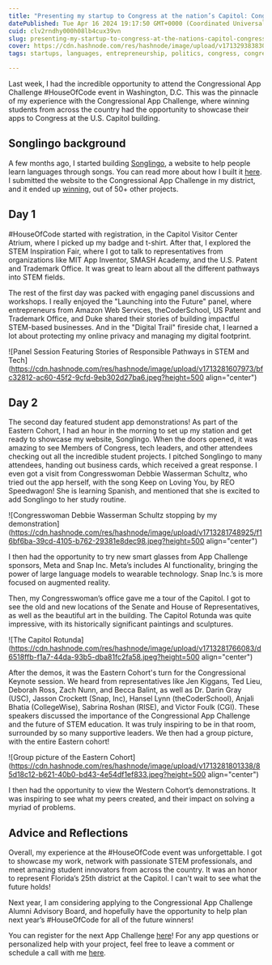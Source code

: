 ```yaml
---
title: "Presenting my startup to Congress at the nation’s Capitol: Congressional App Challenge’s #HouseOfCode"
datePublished: Tue Apr 16 2024 19:17:50 GMT+0000 (Coordinated Universal Time)
cuid: clv2rndhy000h08lb4cux39vn
slug: presenting-my-startup-to-congress-at-the-nations-capitol-congressional-app-challenges-houseofcode
cover: https://cdn.hashnode.com/res/hashnode/image/upload/v1713293838308/552d8b7e-e0e3-4535-afb1-55ad230decce.png
tags: startups, languages, entrepreneurship, politics, congress, congressional-app-challenge, houseofcode

---
```


Last week, I had the incredible opportunity to attend the Congressional App Challenge #HouseOfCode event in Washington, D.C. This was the pinnacle of my experience with the Congressional App Challenge, where winning students from across the country had the opportunity to showcase their apps to Congress at the U.S. Capitol building.

## Songlingo background

A few months ago, I started building [Songlingo](https://song-lingo.com), a website to help people learn languages through songs. You can read more about how I built it [here](https://blog.adamelitzur.com/6-weeks-of-building-my-dream-with-buildspace-nights-weekends). I submitted the website to the Congressional App Challenge in my district, and it ended up [winning](https://www.congressionalappchallenge.us/23-FL25/), out of 50+ other projects.

## Day 1

#HouseOfCode started with registration, in the Capitol Visitor Center Atrium, where I picked up my badge and t-shirt. After that, I explored the STEM Inspiration Fair, where I got to talk to representatives from organizations like MIT App Inventor, SMASH Academy, and the U.S. Patent and Trademark Office. It was great to learn about all the different pathways into STEM fields.

The rest of the first day was packed with engaging panel discussions and workshops. I really enjoyed the "Launching into the Future" panel, where entrepreneurs from Amazon Web Services, theCoderSchool, US Patent and Trademark Office, and Duke shared their stories of building impactful STEM-based businesses. And in the "Digital Trail" fireside chat, I learned a lot about protecting my online privacy and managing my digital footprint.

![Panel Session Featuring Stories of Responsible Pathways in STEM and Tech](https://cdn.hashnode.com/res/hashnode/image/upload/v1713281607973/bfc32812-ac60-45f2-9cfd-9eb302d27ba6.jpeg?height=500 align="center")

## Day 2

The second day featured student app demonstrations! As part of the Eastern Cohort, I had an hour in the morning to set up my station and get ready to showcase my website, Songlingo. When the doors opened, it was amazing to see Members of Congress, tech leaders, and other attendees checking out all the incredible student projects. I pitched Songlingo to many attendees, handing out business cards, which received a great response. I even got a visit from Congresswoman Debbie Wasserman Schultz, who tried out the app herself, with the song Keep on Loving You, by REO Speedwagon! She is learning Spanish, and mentioned that she is excited to add Songlingo to her study routine.

![Congresswoman Debbie Wasserman Schultz stopping by my demonstration](https://cdn.hashnode.com/res/hashnode/image/upload/v1713281748925/f16bf6ba-39cd-4105-b762-29381e8dec98.jpeg?height=500 align="center")

I then had the opportunity to try new smart glasses from App Challenge sponsors, Meta and Snap Inc. Meta’s includes AI functionality, bringing the power of large language models to wearable technology. Snap Inc.’s is more focused on augmented reality.

Then, my Congresswoman’s office gave me a tour of the Capitol. I got to see the old and new locations of the Senate and House of Representatives, as well as the beautiful art in the building. The Capitol Rotunda was quite impressive, with its historically significant paintings and sculptures.

![The Capitol Rotunda](https://cdn.hashnode.com/res/hashnode/image/upload/v1713281766083/d6518ffb-f1a7-44da-93b5-dba81fc2fa58.jpeg?height=500 align="center")

After the demos, it was the Eastern Cohort's turn for the Congressional Keynote session. We heard from representatives like Jen Kiggans, Ted Lieu, Deborah Ross, Zach Nunn, and Becca Balint, as well as Dr. Darin Gray (USC), Jasson Crockett (Snap, Inc), Hansel Lynn (theCoderSchool), Anjali Bhatia (CollegeWise), Sabrina Roshan (RISE), and Victor Foulk (CGI). These speakers discussed the importance of the Congressional App Challenge and the future of STEM education. It was truly inspiring to be in that room, surrounded by so many supportive leaders. We then had a group picture, with the entire Eastern cohort!

![Group picture of the Eastern Cohort](https://cdn.hashnode.com/res/hashnode/image/upload/v1713281801338/85d18c12-b621-40b0-bd43-4e54df1ef833.jpeg?height=500 align="center")

I then had the opportunity to view the Western Cohort’s demonstrations. It was inspiring to see what my peers created, and their impact on solving a myriad of problems.

## Advice and Reflections

Overall, my experience at the #HouseOfCode event was unforgettable. I got to showcase my work, network with passionate STEM professionals, and meet amazing student innovators from across the country. It was an honor to represent Florida’s 25th district at the Capitol. I can't wait to see what the future holds!

Next year, I am considering applying to the Congressional App Challenge Alumni Advisory Board, and hopefully have the opportunity to help plan next year’s #HouseOfCode for all of the future winners!

You can register for the next App Challenge [here](https://www.congressionalappchallenge.us/)! For any app questions or personalized help with your project, feel free to leave a comment or schedule a call with me [here](https://cal.com/adamelitzur).